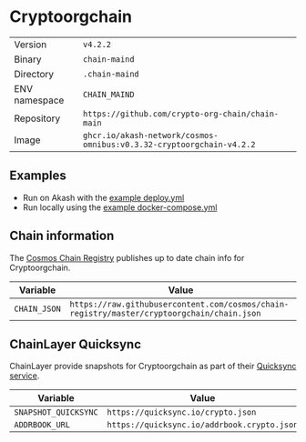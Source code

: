 # Cryptoorgchain

| | |
|---|---|
|Version|`v4.2.2`|
|Binary|`chain-maind`|
|Directory|`.chain-maind`|
|ENV namespace|`CHAIN_MAIND`|
|Repository|`https://github.com/crypto-org-chain/chain-main`|
|Image|`ghcr.io/akash-network/cosmos-omnibus:v0.3.32-cryptoorgchain-v4.2.2`|

## Examples

- Run on Akash with the [example deploy.yml](./deploy.yml)
- Run locally using the [example docker-compose.yml](./docker-compose.yml)

## Chain information

The [Cosmos Chain Registry](https://github.com/cosmos/chain-registry) publishes up to date chain info for Cryptoorgchain.

|Variable|Value|
|---|---|
|`CHAIN_JSON`|`https://raw.githubusercontent.com/cosmos/chain-registry/master/cryptoorgchain/chain.json`|

## ChainLayer Quicksync

ChainLayer provide snapshots for Cryptoorgchain as part of their [Quicksync service](https://quicksync.io/networks/crypto.html).

|Variable|Value|
|---|---|
|`SNAPSHOT_QUICKSYNC`|`https://quicksync.io/crypto.json`|
|`ADDRBOOK_URL`|`https://quicksync.io/addrbook.crypto.json`|

